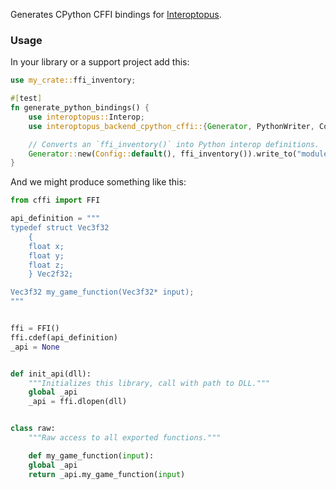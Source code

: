 Generates CPython CFFI bindings for [Interoptopus](https://github.com/ralfbiedert/interoptopus).

### Usage

In your library or a support project add this:

```rust
use my_crate::ffi_inventory;

#[test]
fn generate_python_bindings() {
    use interoptopus::Interop;
    use interoptopus_backend_cpython_cffi::{Generator, PythonWriter, Config};

    // Converts an `ffi_inventory()` into Python interop definitions.
    Generator::new(Config::default(), ffi_inventory()).write_to("module.py")
}
```

And we might produce something like this:

```python
from cffi import FFI

api_definition = """
typedef struct Vec3f32
    {
    float x;
    float y;
    float z;
    } Vec2f32;

Vec3f32 my_game_function(Vec3f32* input);
"""


ffi = FFI()
ffi.cdef(api_definition)
_api = None


def init_api(dll):
    """Initializes this library, call with path to DLL."""
    global _api
    _api = ffi.dlopen(dll)


class raw:
    """Raw access to all exported functions."""

    def my_game_function(input):
    global _api
    return _api.my_game_function(input)
```
